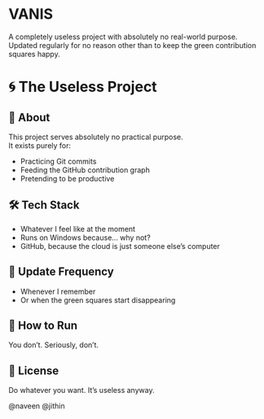 # VANIS
A completely useless project with absolutely no real-world purpose. Updated regularly for no reason other than to keep the green contribution squares happy.

# 🌀 The Useless Project

## 📌 About
This project serves absolutely no practical purpose.  
It exists purely for:
- Practicing Git commits  
- Feeding the GitHub contribution graph  
- Pretending to be productive  

## 🛠 Tech Stack
- Whatever I feel like at the moment
- Runs on Windows because... why not?
- GitHub, because the cloud is just someone else’s computer

## 📅 Update Frequency
- Whenever I remember  
- Or when the green squares start disappearing

## 🚀 How to Run
You don’t. Seriously, don’t.

## 📜 License
Do whatever you want. It’s useless anyway.

@naveen @jithin